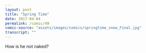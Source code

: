 ```yaml
---
layout: post
title: "Spring Time"
date: 2017-04-04
permalink: /comic/49
comic-source: "assets/images/comics/springtime_snow_Final.jpg"
transcript: ""
---
```


How is he not naked?

